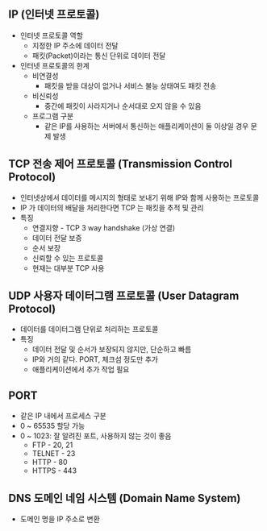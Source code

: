 ## IP (인터넷 프로토콜)

- 인터넷 프로토콜 역할
  - 지정한 IP 주소에 데이터 전달
  - 패킷(Packet)이라는 통신 단위로 데이터 전달
- 인터넷 프로토콜의 한계
  - 비연결성
    - 패킷을 받을 대상이 없거나 서비스 불능 상태여도 패킷 전송
  - 비신뢰성
    - 중간에 패킷이 사라지거나 순서대로 오지 않을 수 있음
  - 프로그램 구분
    - 같은 IP를 사용하는 서버에서 통신하는 애플리케이션이 둘 이상일 경우 문제 발생
  
## TCP 전송 제어 프로토콜 (Transmission Control Protocol)

- 인터넷상에서 데이터를 메시지의 형태로 보내기 위해 IP와 함께 사용하는 프로토콜
- IP 가 데이터의 배달을 처리한다면 TCP 는 패킷을 추적 및 관리
- 특징
  - 연결지향 - TCP 3 way handshake (가상 연결)
  - 데이터 전달 보증
  - 순서 보장
  - 신뢰할 수 있는 프로토콜
  - 현재는 대부분 TCP 사용

## UDP 사용자 데이터그램 프로토콜 (User Datagram Protocol)
- 데이터를 데이터그램 단위로 처리하는 프로토콜
- 특징
  - 데이터 전달 및 순서가 보장되지 않지만, 단순하고 빠름
  - IP와 거의 같다. PORT, 체크섬 정도만 추가
  - 애플리케이션에서 추가 작업 필요

## PORT
- 같은 IP 내에서 프로세스 구분
- 0 ~ 65535 할당 가능
- 0 ~ 1023: 잘 알려진 포트, 사용하지 않는 것이 좋음
  - FTP - 20, 21
  - TELNET - 23
  - HTTP - 80
  - HTTPS - 443

## DNS 도메인 네임 시스템 (Domain Name System)
- 도메인 명을 IP 주소로 변환